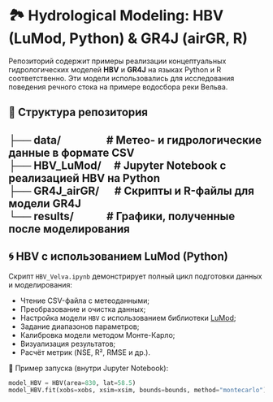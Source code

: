 # 🏞️ Hydrological Modeling: HBV (LuMod, Python) & GR4J (airGR, R)

Репозиторий содержит примеры реализации концептуальных гидрологических моделей **HBV** и **GR4J** на языках Python и R соответственно. Эти модели использовались для исследования поведения речного стока на примере водосбора реки Вельва.

## 📁 Структура репозитория
├── data/ &nbsp;&nbsp;&nbsp;&nbsp;&nbsp;&nbsp;&nbsp;&nbsp;&nbsp;&nbsp;&nbsp;&nbsp;&nbsp;&nbsp;&nbsp;&nbsp; # Метео- и гидрологические данные в формате CSV<br>
├── HBV_LuMod/ &nbsp;&nbsp;&nbsp; # Jupyter Notebook с реализацией HBV на Python<br>
├── GR4J_airGR/ &nbsp;&nbsp;&nbsp;&nbsp; # Скрипты и R-файлы для модели GR4J<br>
└── results/&nbsp;&nbsp;&nbsp;&nbsp;&nbsp;&nbsp;&nbsp;&nbsp;&nbsp;&nbsp;&nbsp;&nbsp; # Графики, полученные после моделирования
---

## 🌀 HBV с использованием LuMod (Python)

Скрипт `HBV_Velva.ipynb` демонстрирует полный цикл подготовки данных и моделирования:

- Чтение CSV-файла с метеоданными;
- Преобразование и очистка данных;
- Настройка модели `HBV` с использованием библиотеки [LuMod](https://github.com/hydrogo/lumod);
- Задание диапазонов параметров;
- Калибровка модели методом Монте-Карло;
- Визуализация результатов;
- Расчёт метрик (NSE, R², RMSE и др.).

📌 Пример запуска (внутри Jupyter Notebook):

```python
model_HBV = HBV(area=830, lat=58.5)
model_HBV.fit(xobs=xobs, xsim=xsim, bounds=bounds, method="montecarlo")
